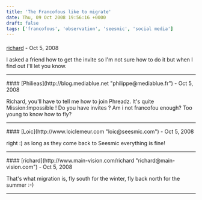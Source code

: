 ```yaml
---
title: 'The Francofous like to migrate'
date: Thu, 09 Oct 2008 19:56:16 +0000
draft: false
tags: ['francofous', 'observation', 'seesmic', 'social media']
---
```



#### 
[richard](http://www.main-vision.com/richard "richard@main-vision.com") - <time datetime="2008-10-10 18:12:44">Oct 5, 2008</time>

I asked a friend how to get the invite so I'm not sure how to do it but when I find out I'll let you know.
<hr />
#### 
[Philieas](http://blog.mediablue.net "philippe@mediablue.fr") - <time datetime="2008-10-10 10:19:05">Oct 5, 2008</time>

Richard, you'll have to tell me how to join Phreadz. It's quite Mission:Impossible ! Do you have invites ? Am i not francofou enough? Too young to know how to fly?
<hr />
#### 
[Loic](http://www.loiclemeur.com "loic@seesmic.com") - <time datetime="2008-10-10 05:10:00">Oct 5, 2008</time>

right :) as long as they come back to Seesmic everything is fine!
<hr />
#### 
[richard](http://www.main-vision.com/richard "richard@main-vision.com") - <time datetime="2008-10-10 08:57:15">Oct 5, 2008</time>

That's what migration is, fly south for the winter, fly back north for the summer :-)
<hr />
